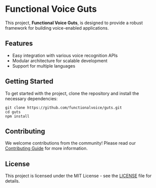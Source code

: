 # Functional Voice Guts

This project, **Functional Voice Guts**, is designed to provide a robust framework for building voice-enabled applications. 

## Features
- Easy integration with various voice recognition APIs
- Modular architecture for scalable development
- Support for multiple languages

## Getting Started
To get started with the project, clone the repository and install the necessary dependencies:

```
git clone https://github.com/functionalvoice/guts.git
cd guts
npm install
```

## Contributing
We welcome contributions from the community! Please read our [Contributing Guide](CONTRIBUTING.md) for more information.

## License
This project is licensed under the MIT License - see the [LICENSE](LICENSE) file for details.